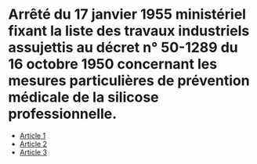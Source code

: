 # Arrêté du 17 janvier 1955 ministériel fixant la liste des travaux industriels assujettis au décret n° 50-1289 du 16 octobre 1950 concernant les mesures particulières de prévention médicale de la silicose professionnelle.

- [Article 1](article-1.md)
- [Article 2](article-2.md)
- [Article 3](article-3.md)
